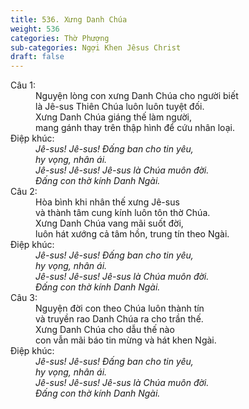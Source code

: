 ```yaml
---
title: 536. Xưng Danh Chúa
weight: 536
categories: Thờ Phượng
sub-categories: Ngợi Khen Jêsus Christ
draft: false
---
```

<dl><dt>Câu 1:</dt><dd data-verse="1">Nguyện lòng con xưng Danh Chúa cho người biết <br/>là Jê-sus Thiên Chúa luôn luôn tuyệt đối. <br/>Xưng Danh Chúa giáng thế làm người, <br/>mang gánh thay trên thập hình để cứu nhân loại. </dd><dt>Điệp khúc:</dt><dd data-chorus="1"><em>Jê-sus! Jê-sus! Đấng ban cho tin yêu, <br/>hy vọng, nhân ái. <br/>Jê-sus! Jê-sus! Jê-sus là Chúa muôn đời. <br/>Đấng con thờ kính Danh Ngài. </em></dd><dt>Câu 2:</dt><dd data-verse="2">Hòa bình khi nhân thế xưng Jê-sus <br/>và thành tâm cung kính luôn tôn thờ Chúa. <br/>Xưng Danh Chúa vang mãi suốt đời, <br/>luôn hát xướng cả tâm hồn, trung tín theo Ngài. </dd><dt>Điệp khúc:</dt><dd data-chorus="1"><em>Jê-sus! Jê-sus! Đấng ban cho tin yêu, <br/>hy vọng, nhân ái. <br/>Jê-sus! Jê-sus! Jê-sus là Chúa muôn đời. <br/>Đấng con thờ kính Danh Ngài. </em></dd><dt>Câu 3:</dt><dd data-verse="3">Nguyện đời con theo Chúa luôn thành tín <br/>và truyền rao Danh Chúa ra cho trần thế. <br/>Xưng Danh Chúa cho dẫu thế nào <br/>con vẫn mãi báo tin mừng và hát khen Ngài. </dd><dt>Điệp khúc:</dt><dd data-chorus="1"><em>Jê-sus! Jê-sus! Đấng ban cho tin yêu, <br/>hy vọng, nhân ái. <br/>Jê-sus! Jê-sus! Jê-sus là Chúa muôn đời. <br/>Đấng con thờ kính Danh Ngài. </em></dd></dl>